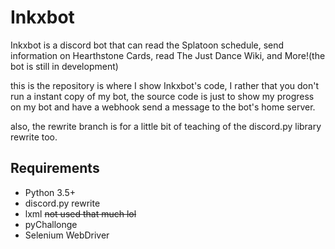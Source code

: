 # Inkxbot
Inkxbot is a discord bot that can read the Splatoon schedule, send information on Hearthstone Cards, read The Just Dance Wiki, and More!(the bot is still in development)

this is the repository is where I show Inkxbot's code, I rather that you don't run a instant copy of my bot, the source code is just to show my progress on my bot and have a webhook send a message to the bot's home server.

also, the rewrite branch is for a little bit of teaching of the discord.py library rewrite too.

## Requirements

- Python 3.5+
- discord.py rewrite
- lxml ~~not used that much lol~~
- pyChallonge
- Selenium WebDriver
